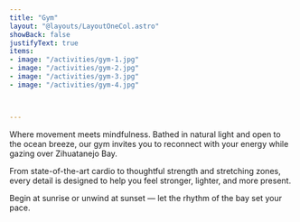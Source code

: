 ```yaml
---
title: "Gym"
layout: "@layouts/LayoutOneCol.astro"
showBack: false
justifyText: true
items:
- image: "/activities/gym-1.jpg"
- image: "/activities/gym-2.jpg"
- image: "/activities/gym-3.jpg"
- image: "/activities/gym-4.jpg"



---
```


Where movement meets mindfulness. Bathed in natural light and open to the ocean breeze, our gym invites you to reconnect with your energy while gazing over Zihuatanejo Bay.

From state-of-the-art cardio to thoughtful strength and stretching zones, every detail is designed to help you feel stronger, lighter, and more present.

Begin at sunrise or unwind at sunset — let the rhythm of the bay set your pace.

